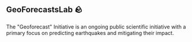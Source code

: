## GeoForecastsLab 🪨 

The "Geoforecast" Initiative is an ongoing public scientific initiative with a primary focus on predicting earthquakes and mitigating their impact.
